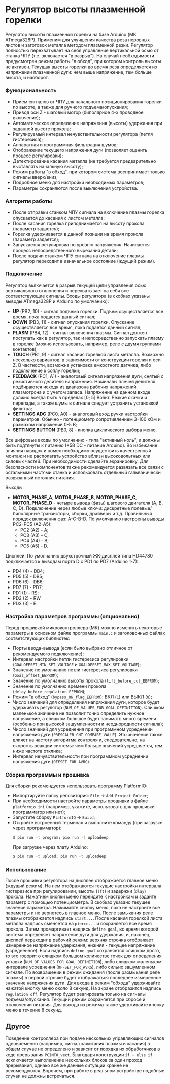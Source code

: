 # Регулятор высоты плазменной горелки
Регулятор высоты плазменной горелки на базе Arduino (МК ATmega328P). Применим для улучшения качества реза неровных листов и заготовок металла методом плазменной резки. Регулятор полностью перехватывает на себя управление вертикальной осью от станка ЧПУ (т.е. включается "в разрыв"). На случай необходимости предусмотрен режим работы "в обход", при котором контроль высоты не активен. Текущая высоты горелки во время реза определяется из напряжении плазменной дуги: чем выше напряжение, тем больше высота, и наоборот.

### Функциональность
  - Прием сигналов от ЧПУ для начального позиционирования горелки по высоте, а также для ручного подъема/опускания;
  - Привод оси Z - шаговый мотор (биполярное 4-х проводное включение);
  - Автоматическое определение напряжения (высоты) удержания при заданной высоте прокола;
  - Регулируемый интервал нечувствительности регулятора (петля гистерезиса);
  - Аппаратная и программная фильтрация шумов;
  - Отображение текущего напряжения дуги (позволяет оценить процесс регулировки);
  - Детектирование касания металла (не требуется предварительно выставлять начальную высоту);
  - Режим работы "в обход", при котором система воспринимает только сигналы вверх/вниз;
  - Подробное меню для настройки необходимых параметров;
  - Параметры сохраняются после выключения устройства.

### Алгоритм работы
  - После отправки станком ЧПУ сигнала на включение плазмы горелка опускается до касания с листом металла;
  - После касания горелка приподнимается на высоту прокола (параметр задается);
  - Горелка удерживается в данной позиции на время прокола (параметр задается);
  - Запускается регулировка по уровню напряжения. Начинается процесс непосредственного вырезания детали;
  - После подачи станком ЧПУ сигнала на отключение плазмы регулятор переходит в изначальное состояние (ждущий режим).

### Подключение
Регулятор включается в разрыв текущей цепи управления осью вертикального отклонения и перехватывает на себя все соответствующие сигналы.
Входы регулятора (в скобках указаны выводы ATmega328P и Arduino по умолчанию):
  - **UP** (PB2, 10) - сигнал подъема горелки. Подъем осуществляется все время, пока подается данный сигнал;
  - **DOWN** (PB3, 11) - сигнал опускания горелки. Опускание осуществляется все время, пока подается данный сигнал;
  - **PLASM** (PB4, 12) - сигнал включения плазмы. Сигнал должен поступать как в регулятор, так и непосредственно запускать плазму в горелке (можно использовать, например, реле с двумя группами контактов);
  - **TOUCH** (PB1, 9) - сигнал касания горелкой листа металла. Возможно несколько вариантов, в зависимости от конструкции горелки и оси Z. В частности, возможна установка емкостного датчика, либо подключение к соплу горелки;
  - **FEEDBACK** (PC1, A1) - аналоговый сигнал напряжения дуги, снятый с резистивного делителя напряжения. Номиналы плечей делителя подбираются исходя из диапазона рабочих напряжений плазмотрона и с учетом запаса. Напряжение на данном входе должно всегда быть в пределах [0; 5] Вольт. Резкие скачки и перепады, а также шумы в сигнале следует устранить установкой фильтра;
  - **SETTINGS ADC** (PC0, A0) - аналоговый вход ручки настройки параметров. Обычно - потенциометр сопротивлением 3-100 кОм и размахом напряжений 0-5 В;
  - **SETTINGS BUTTON** (PB0, 8) - кнопка циклического выбора меню.

Все цифровые входы по умолчанию - типа "активный ноль", и должны быть подтянуты к питанию (+5В DC - питание Arduino). Во избежание влияния наводок и помех необходимо осуществить качественный монтаж и не располагать устройство вблизи высоковольтных или силовых частей. При необходимости сделайте экранировку. Для безопасности компонентов также рекомендуется развязать все связи с остальными частями станка и использовать отдельный гальванически развязанный источник питания.

Выходы:
  - **MOTOR_PHASE_A**, **MOTOR_PHASE_B**, **MOTOR_PHASE_C**, **MOTOR_PHASE_D** - четыре вывода (фазы) шагового двигателя (A, B, C, D). Подключение через любые ключи: дискретные полевые/биполярные транзисторы, сборки, драйверы и т.д. Правильный порядок включения фаз: A-C-B-D. По умолчанию настроены выводы PC2-PC5 (A2-A5):
    - PC2 (A2) - A;
    - PC3 (A3) - C;
    - PC4 (A4) - B;
    - PC5 (A5) - D.

Дисплей:
По умолчанию двухстрочный ЖК-дисплей типа HD44780 подключается к выводам порта D с PD1 по PD7 (Arduino 1-7):
  - PD4 (4) - DB4;
  - PD5 (5) - DB5;
  - PD6 (6) - DB6;
  - PD7 (7) - PD7;
  - PD1 (1) - RS;
  - PD2 (2) - RW
  - PD3 (3) - E.

### Настройка параметров программы (опционально)
Перед прошивкой микроконтроллера (МК) можно изменить некоторые параметры в основном файле программы ```main.c``` и заголовочных файлах соответствующих библиотек:
  - Порты ввода-вывода (если было выбрано отличное от рекомендуемого подключение);
  - Интервал настройки петли гистерезиса регулировки (```GOALOFFSET_MIN_SET_VOLTAGE``` и ```GOALOFFSET_MAX_SET_VOLTAGE```);
  - Значение по умолчанию петли гистерезиса регулировки (```Goal_offset_EEPROM```);
  - Значение по умолчанию высоты прокола (```lift_before_cut_EEPROM```);
  - Значение по умолчанию времени прокола (```delay_before_regulation_EEPROM```);
  - Режим "в обход" (```bypass_ON_flag_EEPROM```): ВКЛ (```1```) или ВЫКЛ (```0```);
  - Число значений для определения напряжения дуги, которое будет удерживать регулятор (```NUM_OF_VALUES_FOR_GOAL_DEFINITION```). Слишком маленькое значение не позволит точно определить нужное напряжение, а слишком большое будет занимать много времени (особенно при высокой зашумленности и неоднородности сигнала);
  - Число значений для усреднения при программном усреднении напряжения дуги (```PRESCALER_CNT_COMPARE_VALUE```). Это значение также влияет на частоту алгоритма контроля и, следовательно, на скорость реакции системы: чем больше значений усредняется, тем ниже частота отклика;
  - Интервал нечувствительности при программном усреднении напряжения дуги (```OFFSET_FOR_AVRG```).

### Сборка программы и прошивка
Для сборки рекомендуется использовать программу PlatformIO:
  - Импортируйте папку репозитория: ```File``` -> ```Add Project Folder```;
  - При необходимости настройте параметры прошивки в файле ```platformio.ini``` (например, укажите, использовать для прошивки программатор или нет);
  - Запустите сборку ```PlatformIO``` -> ```Build```;
  - Откройте встроенный терминал и выполните команду (при загрузке через программатор):
    ```sh
    $ pio run -t program; pio run -t uploadeep
    ```
    При загрузке через плату Arduino:
    ```sh
    $ pio run -t upload; pio run -t uploadeep
    ```

### Использование
После прошивки регулятора на дисплее отображается главное меню (ждущий режим). На нем отображаются текущие настройки интервала гистерезиса при регулировании, высоты (```lft```) и задержки (```dlay```) прокола. Нажатием кнопки меню перейдите к настройкам и задайте параметр с помощью потенциометра. В скобках указано текущее значение параметра. Нажимайте кнопку меню, пока не настроите все параметры и не вернетесь в главное меню.
После замыкания реле плазмы отображается надпись ```start...```. После касания горелкой листа металла надпись сменяется на ```pierce...``` и сохраняется все время прокола. Затем промаргивает надпись ```define goal```, во время которой система определяет напряжение дуги для удержания, и, наконец, дисплей переходит в рабочий режим: верхняя строчка отображает измеренное напряжение удержания, нижняя - текущее напряжение (усредненное). Если надпись ```define goal``` сохраняется слишком долго, то это говорит о слишком большом количестве точек для определения уставки (```NUM_OF_VALUES_FOR_GOAL_DEFINITION```), либо слишком маленьком интервале усреднения (```OFFSET_FOR_AVRG```), либо сильно зашумленном сигнале.
По возвращении в режим ожидания (после размыкания реле плазмы) в первой строчке будет отображаться последнее измеренное значение напряжения дуги.
Для входа в режим "обхода" удерживайте нажатой кнопку меню около 8 секунд. На экране отобразится надпись ```regulation off```. Регулятор будет реагировать только на сигналы подъема/опускания. Текущий режим сохраняется при сбросе и отключении питания. Для выхода из режима также удерживайте кнопку меню в течение 8 секунд.

## Другое
Поведение контроллера при подаче нескольких управляющих сигналов одновременно (например, сигнал зажигания плазмы и касания) в общем случае не определено и зависит от порядка их обработчиков в коде прерывания `PCINT0_vect`. Благодаря конструкции `if - else if` исключается выполенение нескольких блоков за один проход прерывания, однако все же данные ситуации крайне не рекомендуются. Впрочем, при работе в реальном устройстве подобные случаи не должны встречаться.
